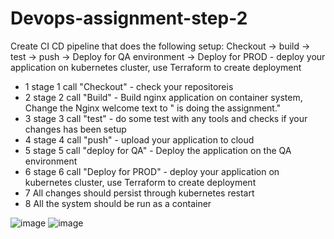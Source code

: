 # Devops-assignment-step-2
Create CI CD pipeline that does the following setup:
Checkout -> build -> test -> push -> Deploy for QA environment -> Deploy for PROD - deploy your application on kubernetes cluster, use Terraform to create deployment

 - 1 stage 1 call "Checkout" - check your repositoreis
 - 2 stage 2 call "Build" - Build nginx application on container system, Change the Nginx welcome text to "<your name> is doing the assignment."
 - 3 stage 3 call "test" - do some test with any tools and checks if your changes has been setup
 - 4 stage 4 call "push" - upload your application to cloud
 - 5 stage 5 call "deploy for QA" - Deploy the application on the QA environment
 - 6 stage 6 call "Deploy for PROD" - deploy your application on kubernetes cluster, use Terraform to create deployment
 - 7 All changes should persist through kubernetes restart 
 - 8 All the system should be run as a container 

![image](https://user-images.githubusercontent.com/113102456/233776122-cd159fdd-3aef-437a-a147-6b00fb9c2c83.png)
![image](https://user-images.githubusercontent.com/113102456/233776140-1c9ee4f3-49b2-45ea-b556-5f37768021f8.png)
